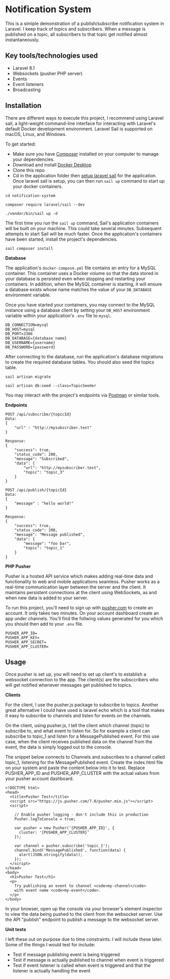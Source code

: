 # Notification System
This is a simlple demonstration of a publish/subscribe notification system in Laravel. I keep track of topics and subscribers. When a message is published on a topic, all subscribers to that topic get notified almost instantaneously. 

## Key tools/technologies used
+ Laravel 8.1
+ Websockets (pusher PHP server)
+ Events
+ Event listeners
+ Broadcasting

## Installation

There are different ways to execute this project, I recommend using Laravel sail, a light-weight command-line interface for interacting with Laravel's default Docker development environment. Laravel Sail is supported on macOS, Linux, and Windows. 

To get started:

+ Make sure you have [Composer](https://getcomposer.org/doc/00-intro.md) installed on your computer to manage your dependencies.
+ Download and install [Docker Desktop](https://www.docker.com/)  
+ Clone this repo
+ Cd in the application folder then [setup laravel sail](https://laravel.com/docs/8.x/sail) for the application. Once laravel sail is setup, you can then run `sail up` command to start up your docker containers. 

```
cd notification-system

composer require laravel/sail --dev

./vendor/bin/sail up -d
`````


The first time you run the `sail up` command, Sail's application containers will be built on your machine. This could take several minutes. Subsequent attempts to start Sail will be much faster. Once the application's containers have been started, install the project's dependencies.

```
sail composer install

`````

__Database__

The application's `docker-compose.yml` file contains an entry for a MySQL container. This container uses a Docker volume so that the data stored in your database is persisted even when stopping and restarting your containers. In addition, when the MySQL container is starting, it will ensure a database exists whose name matches the value of your `DB_DATABASE` environment variable.

Once you have started your containers, you may connect to the MySQL instance using a database client by setting your `DB_HOST` environment variable within your application's `.env` file to `mysql`.

```
DB_CONNECTION=mysql
DB_HOST=mysql
DB_PORT=3306
DB_DATABASE={database name}
DB_USERNAME={username}
DB_PASSWORD={password}
`````

After connecting to the database, run the application's database migrations to create the required database tables. You should also seed the topics table.

```
sail artisan migrate

sail artisan db:seed --class=TopicSeeder
`````

You may interact with the project's endpoints via [Postman](https://www.postman.com/downloads/) or similar tools.

__Endpoints__

```
POST /api/subscribe/{topicId}
Data:
{
	"url" : "http://mysubscriber.test"
}

Response:
{
    "success": true,
    "status_code": 200,
    "message": "Subscribed",
    "data": {
        "url": "http://mysubscriber.test",
        "topic": "topic_3"
    }
}

POST /api/publish/{topicId}
Data:
{
	"message" : "hello world!"
}

Response:
{
    "success": true,
    "status_code": 200,
    "message": "Message published",
    "data": {
        "message": "foo bar",
        "topic": "topic_1"
    }
}
`````


__PHP Pusher__

Pusher is a hosted API service which makes adding real-time data and functionality to web and mobile applications seamless. Pusher works as a real-time communication layer between the server and the client. It maintains persistent connections at the client using WebSockets, as and when new data is added to your server.

To run this project, you'll need to sign up with [pusher.com](https://pusher.com/) to create an account. It only takes two minutes. On your account dashboard create an app under channels. You'll find the follwing values generated for you which you should then add to your `.env` file.

```
PUSHER_APP_ID=
PUSHER_APP_KEY=
PUSHER_APP_SECRET=
PUSHER_APP_CLUSTER=

`````

## Usage

Once pusher is set up, you will need to set up client's to establish a websocket connection to the app. The client(s) are the subsccribers who will get notified whenever messages get published to topics.

__Clients__

For the client, I use the pusher.js package to subscribe to topics. Another great alternative I could have used is laravel echo which is a tool that makes it easy to subscribe to channels and listen for events on the channels.

On the client, using pusher.js, I tell the client which channel (topic) to subscribe to, and what event to listen for. So for example a client can subscribe to topic_1 and listen for a MessagePublished event. For this use case, when the client receives published data on the channel from the event, the data is simply logged out to the console.

The snippet below connects to Channels and subscribes to a channel called topic_1, listening for the MessagePublished event. Create the index.html file on your system and paste the content below into it to test. Replace PUSHER_APP_ID and PUSHER_APP_CLUSTER with the actual values from your pusher account dashboard.


```
<!DOCTYPE html>
<head>
  <title>Pusher Test</title>
  <script src="https://js.pusher.com/7.0/pusher.min.js"></script>
  <script>

    // Enable pusher logging - don't include this in production
    Pusher.logToConsole = true;

    var pusher = new Pusher('{PUSHER_APP_ID}', {
      cluster: '{PUSHER_APP_CLUSTER}'
    });

    var channel = pusher.subscribe('topic_1');
    channel.bind('MessagePublished', function(data) {
      alert(JSON.stringify(data));
    });
  </script>
</head>
<body>
  <h1>Pusher Test</h1>
  <p>
    Try publishing an event to channel <code>my-channel</code>
    with event name <code>my-event</code>.
  </p>
</body>

`````

In your browser, open up the console via your browser's element inspector to view the data being pushed to the client from the websocket server. Use the API "publish" endpoint to publish a message to the websocket server. 

__Unit tests__

I left these out on purpose due to time constraints. I will include these later. Some of the things I would test for include:

+ Test if message publishing event is being triggered
+ Test if message is actually published to channel when event is triggered
+ Test if event listener is called when event is triggered and that the listener is actually handling the event

